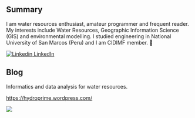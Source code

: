 ## Summary

I am water resources enthusiast, amateur programmer and frequent reader. My interests include Water Resources, Geographic Information Science (GIS) and environmental modelling. I studied engineering in National University of San Marcos (Peru) and I am CIDIMF member. :wolf: 

[![Linkedin](https://i.stack.imgur.com/gVE0j.png) LinkedIn](https://www.linkedin.com/in/geomar-paul-perales-apaico/)

## Blog

Informatics and data analysis for water resources.

https://hydroprime.wordpress.com/

![](http://estruyf-github.azurewebsites.net/api/VisitorHit?user=estruyf&repo=github-visitors-badge&countColorcountColor&countColor=navy)

